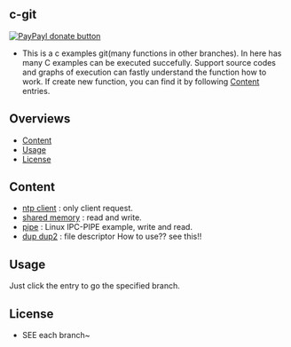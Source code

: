 ## c-git

[![PayPayl donate button](https://img.shields.io/badge/paypal-donate-yellow.svg)](https://www.paypal.com/cgi-bin/webscr?cmd=_s-xclick&hosted_button_id=JCT98Z2B5WMM8 "Donate once-off to this project using Paypal")

* This is a c examples git(many functions in other branches). In here has many C examples can be executed succefully. Support source codes and graphs of execution can fastly understand the function how to work. If create new function, you can find it by following [Content](#content) entries.

## Overviews
* [Content](#content)
* [Usage](#usage)
* [License](#license)

## Content
* <a href="https://github.com/ChrisSheu/c-git/tree/ntp_client" target="_blank">ntp client</a> : only client request.
* <a href="https://github.com/ChrisSheu/c-git/tree/share_memory" target="_blank">shared memory</a> : read and write.
* <a href="https://github.com/ChrisSheu/c-git/tree/pipe" target="_blank">pipe</a> : Linux IPC-PIPE example, write and read.
* <a href="https://github.com/ChrisSheu/c-git/tree/dup_dup2" target="_blank">dup dup2</a> : file descriptor How to use?? see this!!


## Usage
Just click the entry to go the specified branch.

## License

* SEE each branch~
